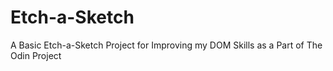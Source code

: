 # Etch-a-Sketch
A Basic Etch-a-Sketch Project for Improving my DOM Skills as a Part of The Odin Project
